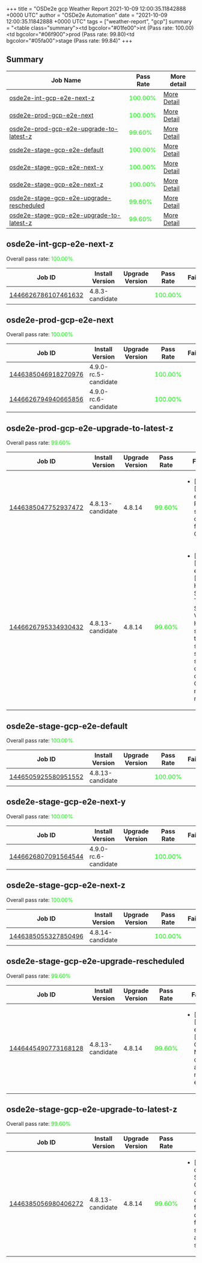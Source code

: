 +++
title = "OSDe2e gcp Weather Report 2021-10-09 12:00:35.11842888 +0000 UTC"
author = "OSDe2e Automation"
date = "2021-10-09 12:00:35.11842888 +0000 UTC"
tags = ["weather-report", "gcp"]
summary = "<table class=\"summary\"><tr><td bgcolor=\"#01fe00\"></td><td>int (Pass rate: 100.00)</td></tr><tr><td bgcolor=\"#06f900\"></td><td>prod (Pass rate: 99.80)</td></tr><tr><td bgcolor=\"#05fa00\"></td><td>stage (Pass rate: 99.84)</td></tr></table>"
+++
## Summary

| Job Name | Pass Rate | More detail |
|----------|-----------|-------------|
|[osde2e-int-gcp-e2e-next-z](https://prow.ci.openshift.org/?job=osde2e-int-gcp-e2e-next-z)| <span style="color:#01fe00;">100.00%</span>|[More Detail](#osde2e-int-gcp-e2e-next-z)|
|[osde2e-prod-gcp-e2e-next](https://prow.ci.openshift.org/?job=osde2e-prod-gcp-e2e-next)| <span style="color:#01fe00;">100.00%</span>|[More Detail](#osde2e-prod-gcp-e2e-next)|
|[osde2e-prod-gcp-e2e-upgrade-to-latest-z](https://prow.ci.openshift.org/?job=osde2e-prod-gcp-e2e-upgrade-to-latest-z)| <span style="color:#0bf400;">99.60%</span>|[More Detail](#osde2e-prod-gcp-e2e-upgrade-to-latest-z)|
|[osde2e-stage-gcp-e2e-default](https://prow.ci.openshift.org/?job=osde2e-stage-gcp-e2e-default)| <span style="color:#01fe00;">100.00%</span>|[More Detail](#osde2e-stage-gcp-e2e-default)|
|[osde2e-stage-gcp-e2e-next-y](https://prow.ci.openshift.org/?job=osde2e-stage-gcp-e2e-next-y)| <span style="color:#01fe00;">100.00%</span>|[More Detail](#osde2e-stage-gcp-e2e-next-y)|
|[osde2e-stage-gcp-e2e-next-z](https://prow.ci.openshift.org/?job=osde2e-stage-gcp-e2e-next-z)| <span style="color:#01fe00;">100.00%</span>|[More Detail](#osde2e-stage-gcp-e2e-next-z)|
|[osde2e-stage-gcp-e2e-upgrade-rescheduled](https://prow.ci.openshift.org/?job=osde2e-stage-gcp-e2e-upgrade-rescheduled)| <span style="color:#0bf400;">99.60%</span>|[More Detail](#osde2e-stage-gcp-e2e-upgrade-rescheduled)|
|[osde2e-stage-gcp-e2e-upgrade-to-latest-z](https://prow.ci.openshift.org/?job=osde2e-stage-gcp-e2e-upgrade-to-latest-z)| <span style="color:#0bf400;">99.60%</span>|[More Detail](#osde2e-stage-gcp-e2e-upgrade-to-latest-z)|



## osde2e-int-gcp-e2e-next-z

Overall pass rate: <span style="color:#01fe00;">100.00%</span>

| Job ID | Install Version | Upgrade Version | Pass Rate | Failures |
|--------|-----------------|-----------------|-----------|----------|
[1446626786107461632](https://prow.ci.openshift.org/view/gs/origin-ci-test/logs/osde2e-int-gcp-e2e-next-z/1446626786107461632) | 4.8.3-candidate |  | <span style="color:#01fe00;">100.00%</span>|



## osde2e-prod-gcp-e2e-next

Overall pass rate: <span style="color:#01fe00;">100.00%</span>

| Job ID | Install Version | Upgrade Version | Pass Rate | Failures |
|--------|-----------------|-----------------|-----------|----------|
[1446385046918270976](https://prow.ci.openshift.org/view/gs/origin-ci-test/logs/osde2e-prod-gcp-e2e-next/1446385046918270976) | 4.9.0-rc.5-candidate |  | <span style="color:#01fe00;">100.00%</span>|
[1446626794940665856](https://prow.ci.openshift.org/view/gs/origin-ci-test/logs/osde2e-prod-gcp-e2e-next/1446626794940665856) | 4.9.0-rc.6-candidate |  | <span style="color:#01fe00;">100.00%</span>|



## osde2e-prod-gcp-e2e-upgrade-to-latest-z

Overall pass rate: <span style="color:#0bf400;">99.60%</span>

| Job ID | Install Version | Upgrade Version | Pass Rate | Failures |
|--------|-----------------|-----------------|-----------|----------|
[1446385047752937472](https://prow.ci.openshift.org/view/gs/origin-ci-test/logs/osde2e-prod-gcp-e2e-upgrade-to-latest-z/1446385047752937472) | 4.8.13-candidate | 4.8.14 | <span style="color:#0bf400;">99.60%</span>|<ul><li>[upgrade] [Suite: e2e] Routes should be created for Console</li></ul>
[1446626795334930432](https://prow.ci.openshift.org/view/gs/origin-ci-test/logs/osde2e-prod-gcp-e2e-upgrade-to-latest-z/1446626795334930432) | 4.8.13-candidate | 4.8.14 | <span style="color:#0bf400;">99.60%</span>|<ul><li>[upgrade] [Suite: e2e] [OSD] HTTP Strict Transport Security Validating HTTP strict transport security should be set for openshift-console OSD managed routes</li></ul>



## osde2e-stage-gcp-e2e-default

Overall pass rate: <span style="color:#01fe00;">100.00%</span>

| Job ID | Install Version | Upgrade Version | Pass Rate | Failures |
|--------|-----------------|-----------------|-----------|----------|
[1446505925580951552](https://prow.ci.openshift.org/view/gs/origin-ci-test/logs/osde2e-stage-gcp-e2e-default/1446505925580951552) | 4.8.13-candidate |  | <span style="color:#01fe00;">100.00%</span>|



## osde2e-stage-gcp-e2e-next-y

Overall pass rate: <span style="color:#01fe00;">100.00%</span>

| Job ID | Install Version | Upgrade Version | Pass Rate | Failures |
|--------|-----------------|-----------------|-----------|----------|
[1446626807091564544](https://prow.ci.openshift.org/view/gs/origin-ci-test/logs/osde2e-stage-gcp-e2e-next-y/1446626807091564544) | 4.9.0-rc.6-candidate |  | <span style="color:#01fe00;">100.00%</span>|



## osde2e-stage-gcp-e2e-next-z

Overall pass rate: <span style="color:#01fe00;">100.00%</span>

| Job ID | Install Version | Upgrade Version | Pass Rate | Failures |
|--------|-----------------|-----------------|-----------|----------|
[1446385055327850496](https://prow.ci.openshift.org/view/gs/origin-ci-test/logs/osde2e-stage-gcp-e2e-next-z/1446385055327850496) | 4.8.14-candidate |  | <span style="color:#01fe00;">100.00%</span>|



## osde2e-stage-gcp-e2e-upgrade-rescheduled

Overall pass rate: <span style="color:#0bf400;">99.60%</span>

| Job ID | Install Version | Upgrade Version | Pass Rate | Failures |
|--------|-----------------|-----------------|-----------|----------|
[1446445490773168128](https://prow.ci.openshift.org/view/gs/origin-ci-test/logs/osde2e-stage-gcp-e2e-upgrade-rescheduled/1446445490773168128) | 4.8.13-candidate | 4.8.14 | <span style="color:#0bf400;">99.60%</span>|<ul><li>[upgrade] [Suite: e2e] [OSD] OCM Metrics do exist and are not empty</li></ul>



## osde2e-stage-gcp-e2e-upgrade-to-latest-z

Overall pass rate: <span style="color:#0bf400;">99.60%</span>

| Job ID | Install Version | Upgrade Version | Pass Rate | Failures |
|--------|-----------------|-----------------|-----------|----------|
[1446385056980406272](https://prow.ci.openshift.org/view/gs/origin-ci-test/logs/osde2e-stage-gcp-e2e-upgrade-to-latest-z/1446385056980406272) | 4.8.13-candidate | 4.8.14 | <span style="color:#0bf400;">99.60%</span>|<ul><li>[upgrade] [Suite: operators] [OSD] Splunk Forwarder Operator clusterServiceVersion openshift-splunk-forwarder-operator/splunk-forwarder-operator should be present and in succeeded state</li></ul>




